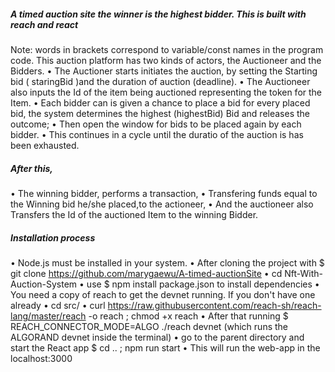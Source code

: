 ##### A timed auction site the winner is the highest bidder. This is built with reach and react
Note: words in brackets correspond to variable/const names in the program code.
This auction platform has two kinds of actors, the Auctioneer and the Bidders.
•	The Auctioner starts initiates the auction, by setting the Starting bid ( staringBid )and the duration of auction (deadline).
•	The Auctioneer also inputs the Id of the item being auctioned representing the token for the Item.
•	Each bidder can is given a chance to place a bid for every placed bid, the system determines the highest (highestBid) Bid and releases the outcome;
•	Then open the window for bids to be placed again by each bidder.
•	This continues in a cycle until the duratio of the auction is has been exhausted.
##### After this,
•	The winning bidder, performs a transaction,
•	Transfering funds equal to the Winning bid he/she placed,to the actioneer,
•	And the auctioneer also Transfers the Id of the auctioned Item to the winning Bidder.
##### Installation process
•	Node.js must be installed in your system.
•	After cloning the project with $ git clone https://github.com/marygaewu/A-timed-auctionSite
•	cd Nft-With-Auction-System
•	use $ npm install package.json to install dependencies
•	You need a copy of reach to get the devnet running. If you don't have one already
•	cd src/
•	curl https://raw.githubusercontent.com/reach-sh/reach-lang/master/reach -o reach ; chmod +x reach
•	After that running $ REACH_CONNECTOR_MODE=ALGO ./reach devnet (which runs the ALGORAND devnet inside the terminal)
•	go to the parent directory and start the React app $ cd .. ; npm run start
•	This will run the web-app in the localhost:3000


